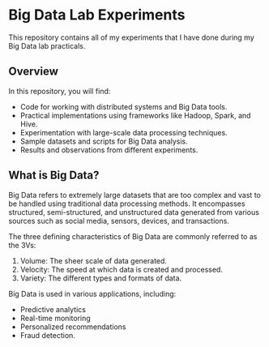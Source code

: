 # Big Data Lab Experiments

This repository contains all of my experiments that I have done during my Big Data lab practicals.

## Overview
In this repository, you will find:
- Code for working with distributed systems and Big Data tools.
- Practical implementations using frameworks like Hadoop, Spark, and Hive.
- Experimentation with large-scale data processing techniques.
- Sample datasets and scripts for Big Data analysis.
- Results and observations from different experiments.

## What is Big Data?
Big Data refers to extremely large datasets that are too complex and vast to be handled using traditional data processing methods. It encompasses structured, semi-structured, and unstructured data generated from various sources such as social media, sensors, devices, and transactions.

The three defining characteristics of Big Data are commonly referred to as the 3Vs:

1. Volume: The sheer scale of data generated.
2. Velocity: The speed at which data is created and processed.
3. Variety: The different types and formats of data.

Big Data is used in various applications, including:

- Predictive analytics
- Real-time monitoring
- Personalized recommendations
- Fraud detection.


